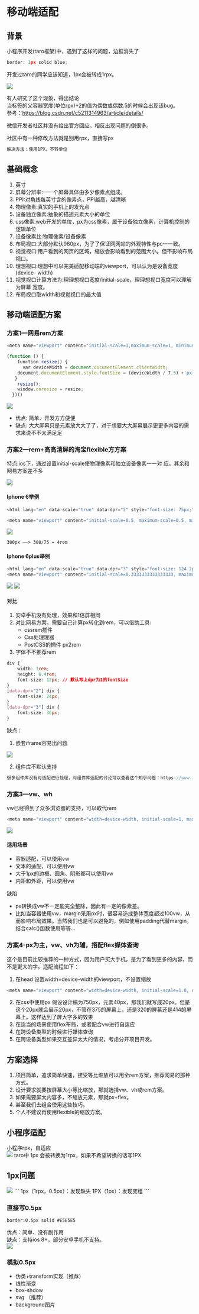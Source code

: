 # 移动端适配

## 背景
小程序开发(taro框架)中，遇到了这样的问题，边框消失了
```js
border: 1px solid blue; 
```
开发过taro的同学应该知道，1px会被转成1rpx。

<img src="img/27-1.png" />

有人研究了这个现象，得出结论  
当标签的父容器宽度(单位rpx)÷2的值为偶数或偶数.5的时候会出现该bug。  
参考：https://blog.csdn.net/c5211314963/article/details/

微信开发者社区并没有给出官方回应。相反出现问题的倒很多。

社区中有一种修改方法就是别用rpx，直接写px
```js
解决方法：使用1PX，不转单位
```
## 基础概念
1. 英寸 
2. 屏幕分辨率:⼀一个屏幕具体由多少像素点组成。 
3. PPI:对⻆线每英寸含的像素点，PPI越高，越清晰
4. 物理像素:真实的⼿机上的发光点
5. 设备独⽴像素:抽象的描述元素大小的单位 
6. css像素:web开发的单位，px为css像素，属于设备独立像素，计算机控制的逻辑单位
6. 设备像素比:物理像素/设备像素
7. 布局视口:⼤部分默认980px，为了了保证⽹网站的外观特性与pc⼀一致。 
8. 视觉视⼝:⽤户看到的⽹页的区域，缩放会影响看到的范围⼤小。但不影响布局视口。 
9. 理想视⼝:理想中可以完美适配移动端的viewport，可以认为是设备宽度(device- width)
10. 视觉视口计算⽅法为:理理想视⼝宽度/initial-scale，理理想视⼝宽度可以理解为屏幕
宽度。
12. 布局视⼝取width和视觉视口的最⼤值

## 移动端适配方案

### 方案1—网易rem方案
```js
<meta name="viewport" content="initial-scale=1,maximum-scale=1, minimum-scale=1">

(function () {
    function resize() {
      var deviceWidth = document.documentElement.clientWidth;
    document.documentElement.style.fontSize = (deviceWidth / 7.5) +'px';
   }
    resize();
    window.onresize = resize;
  })()
```
<img src="img/27-2.png" />

* 优点: 简单、开发⽅方便便 
* 缺点: ⼤大屏幕只是元素放⼤大了了，对于想要⼤大屏幕展示更更多内容的需求来说不不太满⾜足

### ⽅案2—rem+⾼高清屏的淘宝flexible⽅方案
特点:ios下，通过设置initial-scale使物理像素和独立设备像素⼀一对 应。其余和⽹易⽅案差不多

<img src="img/27-3.png" />

#### Iphone 6举例

```js
<html lang="en" data-scale="true" data-dpr="2" style="font-size: 75px;">
 
<meta name="viewport" content="initial-scale=0.5, maximum-scale=0.5, minimum-scale=0.5, user-scalable=no">
```

<img src="img/27-4.png" />

```
300px ——> 300/75 = 4rem
```

#### Iphone 6plus举例
```js
<html lang="en" data-scale="true" data-dpr="3" style="font-size: 124.2px;">
<meta name="viewport" content="initial-scale=0.3333333333333333, maximum-scale=0.3333333333333333, minimum-scale=0.3333333333333333, user-scalable=no">
```
<img src="img/27-5.png" />

<img src="img/27-6.png" />

#### 对比
1. 安卓⼿机没有处理，效果和1倍屏相同
2. 对比⽹易方案，需要⾃己计算px转化到rem，可以借助工具:
   * cssrem插件
   * Css处理理器
   * PostCSS的插件 px2rem
3. 字体不不推荐rem
```css
div {
    width: 1rem;
    height: 0.4rem;
    font-size: 12px; // 默认写上dpr为1的fontSize
}
[data-dpr="2"] div {
    font-size: 24px;
}
[data-dpr="3"] div {
    font-size: 36px;
}
```

缺点：
1. 嵌套iframe容易出问题

<img src="img/27-7.png" /> 

2. 组件库不默认支持
```js
很多组件库没有对适配进行处理，对组件库适配的讨论可以查看这个知乎问答：https://www.zhihu.com/question/275803537，有些组件库是用px单位写的（以375px的屏幕为标准），所以默认使用的基础是width=device-width,initial-scale=1，flexible的缩放会影响展示，2倍屏会被缩小1倍。很难适配修改。
```

### 方案3—vw、wh
vw已经得到了众多浏览器的支持，可以取代rem

```js
<meta name="viewport" content="width=device-width, initial-scale=1, maximum-scale=1, minimum-scale=1, user-scalable=no" />
```
<img src="img/27-8.png" /> 

#### 适用场景
* 容器适配，可以使用vw
* 文本的适配，可以使用vw
* 大于1px的边框、圆角、阴影都可以使用vw
* 内距和外距，可以使用vw

缺陷
* px转换成vw不一定能完全整除，因此有一定的像素差。
* 比如当容器使用vw，margin采用px时，很容易造成整体宽度超过100vw，从而影响布局效果。当然我们也是可以避免的，例如使用padding代替margin，结合calc()函数使用等等...

### 方案4-px为主，vw、vh为辅，搭配flex媒体查询
这个是目前比较推荐的一种方式，因为用户买大手机，是为了看到更多的内容，而不是更大的字。适配流程如下：

1. 在head 设置width=device-width的viewport，不设置缩放
```js
<meta name="viewport" content="width=device-width, initial-scale=1.0, user-scalable=no">
```
2. 在css中使用px
假设设计稿为750px，元素40px，那我们就写成20px。但是这个20px就会展示20px，不管在375的屏幕上，还是320的屏幕还是414的屏幕上。这样达到了屏大字多的效果
3. 在适当的场景使用flex布局，或者配合vw进行自适应
4. 在跨设备类型的时候进行媒体查询
5. 在跨设备类型如果交互差异太大的情况，考虑分开项目开发。

## 方案选择
1. 项目简单，追求简单快速，接受等比缩放可以用全rem方案，推荐网易的那种方式。
2. 设计要求就要按屏幕大小等比缩放，那就选择vw、vh或rem方案。
3. 如果需要屏大内容多，不缩放元素，那就px+flex。
4. 甚至我们去组合使用这些技巧。
5. 个人不建议再使用flexible的缩放方案。


## 小程序适配
小程序rpx，自适应  
<img src="img/27-9.png" /> 
taro中 1px 会被转换为1rpx，如果不希望转换的话写1PX

## 1px问题
<img src="img/27-10.png" /> 
```
1px（1rpx，0.5px）：发现缺失
1PX（1px）：发现变粗
```

### 直接写0.5px
```
border:0.5px solid #E5E5E5
```

优点：简单、没有副作用  
缺点：支持ios 8+，部分安卓手机不支持。  
<img src="img/27-11.png" /> 

### 模拟0.5px
* 伪类+transform实现（推荐）
* 线性渐变
* box-shdow
* svg （推荐）
* background图片
